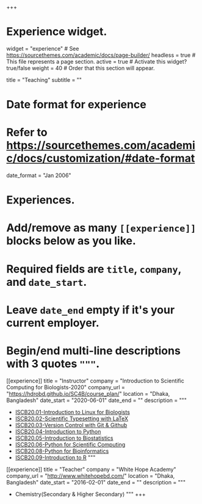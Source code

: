 +++
# Experience widget.
widget = "experience"  # See https://sourcethemes.com/academic/docs/page-builder/
headless = true  # This file represents a page section.
active = true  # Activate this widget? true/false
weight = 40  # Order that this section will appear.

title = "Teaching"
subtitle = ""

# Date format for experience
#   Refer to https://sourcethemes.com/academic/docs/customization/#date-format
date_format = "Jan 2006"

# Experiences.
#   Add/remove as many `[[experience]]` blocks below as you like.
#   Required fields are `title`, `company`, and `date_start`.
#   Leave `date_end` empty if it's your current employer.
#   Begin/end multi-line descriptions with 3 quotes `"""`.
[[experience]]
  title = "Instructor"
  company = "Introduction to Scientific Computing for Biologists-2020"
  company_url = "https://hdrobd.github.io/SC4B/course_plan/"
  location = "Dhaka, Bangladesh"
  date_start = "2020-06-01"
  date_end = ""
  description = """  
  * [ISCB20.01-Introduction to Linux for Biologists](https://github.com/scicomforbio/ISCB20.01)
  * [ISCB20.02-Scientific Typesetting with LaTeX](https://github.com/scicomforbio/ISCB20.02)
  * [ISCB20.03-Version Control with Git & Github](https://github.com/scicomforbio/ISCB20.03)
  * [ISCB20.04-Introduction to Python](https://github.com/scicomforbio/ISCB20.04)
  * [ISCB20.05-Introduction to Biostatistics](https://github.com/scicomforbio/ISCB20.05)
  * [ISCB20.06-Python for Scientific Computing](https://github.com/scicomforbio/ISCB20.06)
  * [ISCB20.08-Python for Bioinformatics](https://github.com/scicomforbio/ISCB20.08)
  * [ISCB20.09-Introduction to R](https://github.com/scicomforbio/ISCB20.09)
  """

[[experience]]
  title = "Teacher"
  company = "White Hope Academy"
  company_url = "http://www.whitehopebd.com/"
  location = "Dhaka, Bangladesh"
  date_start = "2016-02-01"
  date_end = ""
  description = """  
  * Chemistry(Secondary & Higher Secondary)
  """
+++
